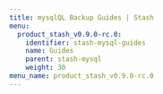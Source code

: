 ```yaml
---
title: mysqlQL Backup Guides | Stash
menu:
  product_stash_v0.9.0-rc.0:
    identifier: stash-mysql-guides
    name: Guides
    parent: stash-mysql
    weight: 30
menu_name: product_stash_v0.9.0-rc.0
---
```


